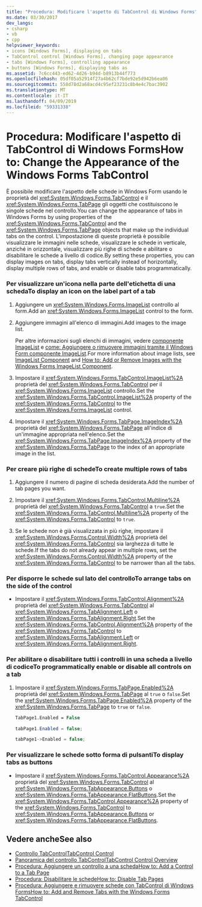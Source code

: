 ```yaml
---
title: "Procedura: Modificare l'aspetto di TabControl di Windows Forms"
ms.date: 03/30/2017
dev_langs:
- csharp
- vb
- cpp
helpviewer_keywords:
- icons [Windows Forms], displaying on tabs
- TabControl control [Windows Forms], changing page appearance
- tabs [Windows Forms], controlling appearance
- buttons [Windows Forms], displaying tabs as
ms.assetid: 7c6cc443-ed62-4d26-b94d-b8913b44f773
ms.openlocfilehash: 05df05a52914f27a4b62cf7bde92e5d942b6ea06
ms.sourcegitcommit: 558d78d2a68acd4c95ef23231c8b4e4c7bac3902
ms.translationtype: MT
ms.contentlocale: it-IT
ms.lasthandoff: 04/09/2019
ms.locfileid: "59331338"
---
```

# <a name="how-to-change-the-appearance-of-the-windows-forms-tabcontrol"></a><span data-ttu-id="4e2dd-102">Procedura: Modificare l'aspetto di TabControl di Windows Forms</span><span class="sxs-lookup"><span data-stu-id="4e2dd-102">How to: Change the Appearance of the Windows Forms TabControl</span></span>
<span data-ttu-id="4e2dd-103">È possibile modificare l'aspetto delle schede in Windows Form usando le proprietà del <xref:System.Windows.Forms.TabControl> e il <xref:System.Windows.Forms.TabPage> gli oggetti che costituiscono le singole schede nel controllo.</span><span class="sxs-lookup"><span data-stu-id="4e2dd-103">You can change the appearance of tabs in Windows Forms by using properties of the <xref:System.Windows.Forms.TabControl> and the <xref:System.Windows.Forms.TabPage> objects that make up the individual tabs on the control.</span></span> <span data-ttu-id="4e2dd-104">L'impostazione di queste proprietà è possibile visualizzare le immagini nelle schede, visualizzare le schede in verticale, anziché in orizzontale, visualizzare più righe di schede e abilitare o disabilitare le schede a livello di codice.</span><span class="sxs-lookup"><span data-stu-id="4e2dd-104">By setting these properties, you can display images on tabs, display tabs vertically instead of horizontally, display multiple rows of tabs, and enable or disable tabs programmatically.</span></span>  
  
### <a name="to-display-an-icon-on-the-label-part-of-a-tab"></a><span data-ttu-id="4e2dd-105">Per visualizzare un'icona nella parte dell'etichetta di una scheda</span><span class="sxs-lookup"><span data-stu-id="4e2dd-105">To display an icon on the label part of a tab</span></span>  
  
1. <span data-ttu-id="4e2dd-106">Aggiungere un <xref:System.Windows.Forms.ImageList> controllo al form.</span><span class="sxs-lookup"><span data-stu-id="4e2dd-106">Add an <xref:System.Windows.Forms.ImageList> control to the form.</span></span>  
  
2. <span data-ttu-id="4e2dd-107">Aggiungere immagini all'elenco di immagini.</span><span class="sxs-lookup"><span data-stu-id="4e2dd-107">Add images to the image list.</span></span>  
  
     <span data-ttu-id="4e2dd-108">Per altre informazioni sugli elenchi di immagini, vedere [componente ImageList](imagelist-component-windows-forms.md) e [come: Aggiungere o rimuovere immagini tramite il Windows Form componente ImageList](how-to-add-or-remove-images-with-the-windows-forms-imagelist-component.md).</span><span class="sxs-lookup"><span data-stu-id="4e2dd-108">For more information about image lists, see [ImageList Component](imagelist-component-windows-forms.md) and [How to: Add or Remove Images with the Windows Forms ImageList Component](how-to-add-or-remove-images-with-the-windows-forms-imagelist-component.md).</span></span>  
  
3. <span data-ttu-id="4e2dd-109">Impostare il <xref:System.Windows.Forms.TabControl.ImageList%2A> proprietà del <xref:System.Windows.Forms.TabControl> per il <xref:System.Windows.Forms.ImageList> controllo.</span><span class="sxs-lookup"><span data-stu-id="4e2dd-109">Set the <xref:System.Windows.Forms.TabControl.ImageList%2A> property of the <xref:System.Windows.Forms.TabControl> to the <xref:System.Windows.Forms.ImageList> control.</span></span>  
  
4. <span data-ttu-id="4e2dd-110">Impostare il <xref:System.Windows.Forms.TabPage.ImageIndex%2A> proprietà del <xref:System.Windows.Forms.TabPage> all'indice di un'immagine appropriata nell'elenco.</span><span class="sxs-lookup"><span data-stu-id="4e2dd-110">Set the <xref:System.Windows.Forms.TabPage.ImageIndex%2A> property of the <xref:System.Windows.Forms.TabPage> to the index of an appropriate image in the list.</span></span>  
  
### <a name="to-create-multiple-rows-of-tabs"></a><span data-ttu-id="4e2dd-111">Per creare più righe di schede</span><span class="sxs-lookup"><span data-stu-id="4e2dd-111">To create multiple rows of tabs</span></span>  
  
1. <span data-ttu-id="4e2dd-112">Aggiungere il numero di pagine di scheda desiderata.</span><span class="sxs-lookup"><span data-stu-id="4e2dd-112">Add the number of tab pages you want.</span></span>  
  
2. <span data-ttu-id="4e2dd-113">Impostare il <xref:System.Windows.Forms.TabControl.Multiline%2A> proprietà del <xref:System.Windows.Forms.TabControl> a `true`.</span><span class="sxs-lookup"><span data-stu-id="4e2dd-113">Set the <xref:System.Windows.Forms.TabControl.Multiline%2A> property of the <xref:System.Windows.Forms.TabControl> to `true`.</span></span>  
  
3. <span data-ttu-id="4e2dd-114">Se le schede non è già visualizzata in più righe, impostare il <xref:System.Windows.Forms.Control.Width%2A> proprietà del <xref:System.Windows.Forms.TabControl> sia larghezza di tutte le schede.</span><span class="sxs-lookup"><span data-stu-id="4e2dd-114">If the tabs do not already appear in multiple rows, set the <xref:System.Windows.Forms.Control.Width%2A> property of the <xref:System.Windows.Forms.TabControl> to be narrower than all the tabs.</span></span>  
  
### <a name="to-arrange-tabs-on-the-side-of-the-control"></a><span data-ttu-id="4e2dd-115">Per disporre le schede sul lato del controllo</span><span class="sxs-lookup"><span data-stu-id="4e2dd-115">To arrange tabs on the side of the control</span></span>  
  
-   <span data-ttu-id="4e2dd-116">Impostare il <xref:System.Windows.Forms.TabControl.Alignment%2A> proprietà del <xref:System.Windows.Forms.TabControl> al <xref:System.Windows.Forms.TabAlignment.Left> o <xref:System.Windows.Forms.TabAlignment.Right>.</span><span class="sxs-lookup"><span data-stu-id="4e2dd-116">Set the <xref:System.Windows.Forms.TabControl.Alignment%2A> property of the <xref:System.Windows.Forms.TabControl> to <xref:System.Windows.Forms.TabAlignment.Left> or <xref:System.Windows.Forms.TabAlignment.Right>.</span></span>  
  
### <a name="to-programmatically-enable-or-disable-all-controls-on-a-tab"></a><span data-ttu-id="4e2dd-117">Per abilitare o disabilitare tutti i controlli in una scheda a livello di codice</span><span class="sxs-lookup"><span data-stu-id="4e2dd-117">To programmatically enable or disable all controls on a tab</span></span>  
  
1. <span data-ttu-id="4e2dd-118">Impostare il <xref:System.Windows.Forms.TabPage.Enabled%2A> proprietà del <xref:System.Windows.Forms.TabPage> al `true` o `false`.</span><span class="sxs-lookup"><span data-stu-id="4e2dd-118">Set the <xref:System.Windows.Forms.TabPage.Enabled%2A> property of the <xref:System.Windows.Forms.TabPage> to `true` or `false`.</span></span>  
  
    ```vb  
    TabPage1.Enabled = False  
    ```  
  
    ```csharp  
    tabPage1.Enabled = false;  
    ```  
  
    ```cpp  
    tabPage1->Enabled = false;  
    ```  
  
### <a name="to-display-tabs-as-buttons"></a><span data-ttu-id="4e2dd-119">Per visualizzare le schede sotto forma di pulsanti</span><span class="sxs-lookup"><span data-stu-id="4e2dd-119">To display tabs as buttons</span></span>  
  
-   <span data-ttu-id="4e2dd-120">Impostare il <xref:System.Windows.Forms.TabControl.Appearance%2A> proprietà del <xref:System.Windows.Forms.TabControl> al <xref:System.Windows.Forms.TabAppearance.Buttons> o <xref:System.Windows.Forms.TabAppearance.FlatButtons>.</span><span class="sxs-lookup"><span data-stu-id="4e2dd-120">Set the <xref:System.Windows.Forms.TabControl.Appearance%2A> property of the <xref:System.Windows.Forms.TabControl> to <xref:System.Windows.Forms.TabAppearance.Buttons> or <xref:System.Windows.Forms.TabAppearance.FlatButtons>.</span></span>  
  
## <a name="see-also"></a><span data-ttu-id="4e2dd-121">Vedere anche</span><span class="sxs-lookup"><span data-stu-id="4e2dd-121">See also</span></span>

- [<span data-ttu-id="4e2dd-122">Controllo TabControl</span><span class="sxs-lookup"><span data-stu-id="4e2dd-122">TabControl Control</span></span>](tabcontrol-control-windows-forms.md)
- [<span data-ttu-id="4e2dd-123">Panoramica del controllo TabControl</span><span class="sxs-lookup"><span data-stu-id="4e2dd-123">TabControl Control Overview</span></span>](tabcontrol-control-overview-windows-forms.md)
- [<span data-ttu-id="4e2dd-124">Procedura: Aggiungere un controllo a una scheda</span><span class="sxs-lookup"><span data-stu-id="4e2dd-124">How to: Add a Control to a Tab Page</span></span>](how-to-add-a-control-to-a-tab-page.md)
- [<span data-ttu-id="4e2dd-125">Procedura: Disabilitare le schede</span><span class="sxs-lookup"><span data-stu-id="4e2dd-125">How to: Disable Tab Pages</span></span>](how-to-disable-tab-pages.md)
- [<span data-ttu-id="4e2dd-126">Procedura: Aggiungere e rimuovere schede con TabControl di Windows Forms</span><span class="sxs-lookup"><span data-stu-id="4e2dd-126">How to: Add and Remove Tabs with the Windows Forms TabControl</span></span>](how-to-add-and-remove-tabs-with-the-windows-forms-tabcontrol.md)
